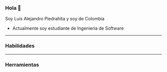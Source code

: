### Hola 👋

Soy Luis Alejandro Piedrahita y soy de Colombia

- Actualmente soy estudiante de Ingenieria de Software
--------------------------------------------------------------------
### Habilidades


--------------------------------------------------------------------
### Herramientas
